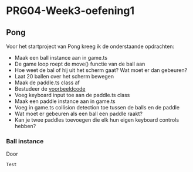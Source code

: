 # PRG04-Week3-oefening1

## Pong

Voor het startproject van Pong kreeg ik de onderstaande opdrachten:

- Maak een ball instance aan in game.ts
- De game loop roept de move() functie van de ball aan
- Hoe weet de bal of hij uit het scherm gaat? Wat moet er dan gebeuren?
- Laat 20 ballen over het scherm bewegen
- Maak de paddle.ts class af
- Bestudeer de [voorbeeldcode](https://github.com/HR-CMGT/PRG04-Week3-examples)
- Voeg keyboard input toe aan de paddle.ts class
- Maak een paddle instance aan in game.ts
- Voeg in game.ts collision detection toe tussen de balls en de paddle
- Wat moet er gebeuren als een ball een paddle raakt?
- Kan je twee paddles toevoegen die elk hun eigen keyboard controls hebben?

### Ball instance
Door 

```typescript
Test
```